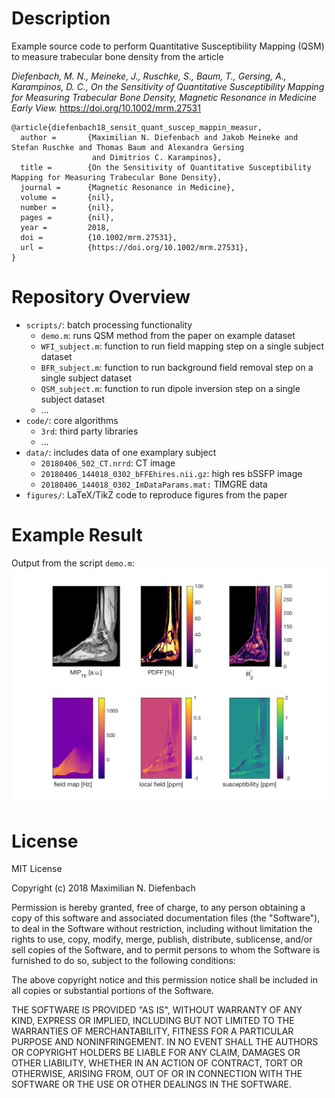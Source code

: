

# Description

Example source code to perform Quantitative Susceptibility Mapping (QSM) to measure trabecular bone density from the article

*Diefenbach, M. N., Meineke, J., Ruschke, S., Baum, T., Gersing, A., Karampinos, D. C., On the Sensitivity of Quantitative Susceptibility Mapping for Measuring Trabecular Bone Density, Magnetic Resonance in Medicine Early View.* <https://doi.org/10.1002/mrm.27531> 

    @article{diefenbach18_sensit_quant_suscep_mappin_measur,
      author =       {Maximilian N. Diefenbach and Jakob Meineke and Stefan Ruschke and Thomas Baum and Alexandra Gersing
                      and Dimitrios C. Karampinos},
      title =        {On the Sensitivity of Quantitative Susceptibility Mapping for Measuring Trabecular Bone Density},
      journal =      {Magnetic Resonance in Medicine},
      volume =       {nil},
      number =       {nil},
      pages =        {nil},
      year =         2018,
      doi =          {10.1002/mrm.27531},
      url =          {https://doi.org/10.1002/mrm.27531},
    }


# Repository Overview

-   `scripts/`: batch processing functionality
    -   `demo.m`: runs QSM method from the paper on example dataset
    -   `WFI_subject.m`: function to run field mapping step on a single subject dataset
    -   `BFR_subject.m`: function to run background field removal step on a single subject dataset
    -   `QSM_subject.m`: function to run dipole inversion step on a single subject dataset
    -   &#x2026;
-   `code/`: core algorithms
    -   `3rd`: third party libraries
    -   &#x2026;
-   `data/`: includes data of one examplary subject
    -   `20180406_502_CT.nrrd`: CT image
    -   `20180406_144018_0302_bFFEhires.nii.gz`: high res bSSFP image
    -   `20180406_144018_0302_ImDataParams.mat:` TIMGRE data
-   `figures/`: LaTeX/TikZ code to reproduce figures from the paper


# Example Result

Output from the script `demo.m`:
![img](./scripts/output.png)


# License

MIT License

Copyright (c) 2018 Maximilian N. Diefenbach

Permission is hereby granted, free of charge, to any person obtaining a copy
of this software and associated documentation files (the "Software"), to deal
in the Software without restriction, including without limitation the rights
to use, copy, modify, merge, publish, distribute, sublicense, and/or sell
copies of the Software, and to permit persons to whom the Software is
furnished to do so, subject to the following conditions:

The above copyright notice and this permission notice shall be included in all
copies or substantial portions of the Software.

THE SOFTWARE IS PROVIDED "AS IS", WITHOUT WARRANTY OF ANY KIND, EXPRESS OR
IMPLIED, INCLUDING BUT NOT LIMITED TO THE WARRANTIES OF MERCHANTABILITY,
FITNESS FOR A PARTICULAR PURPOSE AND NONINFRINGEMENT. IN NO EVENT SHALL THE
AUTHORS OR COPYRIGHT HOLDERS BE LIABLE FOR ANY CLAIM, DAMAGES OR OTHER
LIABILITY, WHETHER IN AN ACTION OF CONTRACT, TORT OR OTHERWISE, ARISING FROM,
OUT OF OR IN CONNECTION WITH THE SOFTWARE OR THE USE OR OTHER DEALINGS IN THE
SOFTWARE.

